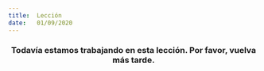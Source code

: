 ```yaml
---
title:  Lección
date:   01/09/2020
---
```


### <center>Todavía estamos trabajando en esta lección. Por favor, vuelva más tarde.</center>